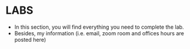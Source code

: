 # LABS

- In this section, you will find everything you need to complete the lab.
- Besides, my information (i.e. email, zoom room and offices hours are posted here)